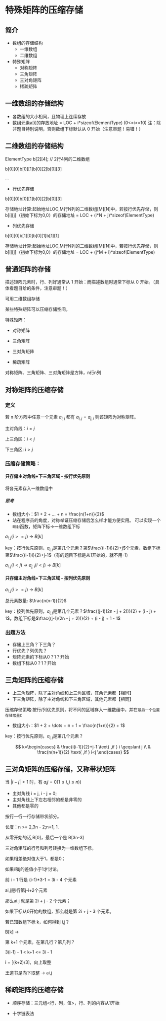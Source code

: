 # 特殊矩阵的压缩存储

## 简介
- 数组的存储结构
  - 一维数组
  - 二维数组
- 特殊矩阵
  - 对称矩阵
  - 三角矩阵
  - 三对角矩阵
  - 稀疏矩阵

## 一维数组的存储结构
- 各数组的大小相同，且物理上连续存放
- 数组元素a[i]的存放地址 = LOC + i*sizeof(ElementType) (0<=i<=10) 注：除非题目特别说明，否则数组下标默认从 0 开始（注意审题！易错！）

## 二维数组的存储结构
ElementType b[2][4]; // 2行4列的二维数组

b[0][0]b[0][1]b[0][2]b[0][3]

...

- 行优先存储

b[0][0]b[0][1]b[0][2]b[0][3]

存储地址计算:起始地址LOC,M行N列的二维数组[M][N]中，若按行优先存储，则b[i][j]（初始下标为0,0）的存储地址 = LOC + (i*N + j)*sizeof(ElementType)


- 列优先存储

b[0][0]b[1][0]b[0][1]b[1][1]

存储地址计算:起始地址LOC,M行N列的二维数组[M][N]中，若按行优先存储，则b[i][j]（初始下标为0,0）的存储地址 = LOC + (j*M + i)*sizeof(ElementType)

## 普通矩阵的存储
描述矩阵元素时，行、列好通常从 1 开始：而描述数组时通常下标从 0 开始。（具体看题目给的条件，注意审题！）

可用二维数组存储

某些特殊矩阵可以压缩存储空间。

特殊矩阵：

- 对称矩阵

- 三角矩阵

- 三对角矩阵

- 稀疏矩阵

对称矩阵、三角矩阵、三对角矩阵是方阵，n行n列


## 对称矩阵的压缩存储

### 定义

若 n 阶方阵中任意一个元素 $a_{i,j}$ 都有 $a_{i,j}=a_{j,i}$ 则该矩阵为对称矩阵。

主对角线：$i=j$

上三角区：$i<j$

下三角区: $i>j$

### 压缩存储策略：

#### 只存储主对角线+下三角区域 - 按行优先原则

将各元素存入一维数组中

##### 思考
- 数组大小：$1 + 2 + ... + n = \frac{n(1+n)}{2}$
- 站在程序员的角度，对称举证压缩存储后怎么样才能方便实用。
可以实现一个`映射`函数，矩阵下标->一维数组下标

$a_{i,j} (i>=j)$ -> $B[k]$

key：按行优先原则，$a_{i,j}$是第几个元素？第$\frac{(i-1)i}{2}+j$个元素，数组下标第$\frac{(i-1)i}{2}+j-1$（有的题目下标是从1开始的，就不用-1）

$a_{i,j}(i<j)$ -> $a_{j,i}(i<j)$ -> $B[k]$

#### 只存储主对角线+下三角区域 - 按列优先原则

$a_{i,j} (i>=j)$ -> $B[k]$

总元素数量: $\frac{n(n-1)}{2}$

key：按列优先原则，$a_{i,j}$是第几个元素？$\frac{(j-1)(2n - j + 2))}{2} + (i - j) + 1$，数组下标是$\frac{(j-1)(2n - j + 2))}{2} +  (i - j) + 1 - 1$

### 出题方法
- 存储上三角？下三角？
- 行优先？列优先？
- 矩阵元素的下标从0？1？开始
- 数组下标从0？1？开始


## 三角矩阵的压缩存储
- 上三角矩阵，除了主对角线和上三角区域，其余元素都【相同】
- 下三角矩阵，除了主对角线和下三角区域，其他元素都【相同】

压缩存储策略:按行/列优先原则，将不同的区域存入一维数组中，并在`最后一个位置存储常量C` 

- 数组大小：$1 + 2 + \dots + n + 1 = \frac{n(1+n)}{2} + 1$

key：按行优先原则，$a_{i,j}$是第几个元素？

$$
k=\begin{cases}
 & \frac{i(i-1)}{2}+j-1 \text{ ,if } i \geqslant j \\ 
 & \frac{n(n+1)}{2} \text{ ,if } i<j 
\end{cases}
$$

## 三对角矩阵的压缩存储，又称带状矩阵

当 $\left |i-j \right | > 1$ 时，有 $a_{i}{j} = 0 (1\leqslant i, j\leqslant n)$)

- 主对角线 i = j, i - j = 0;
- 主对角线上下左右相邻的都是非零的
- 其他都是零的

按行一行一行存储带状部分。

长度：n >= 2,3n - 2;n=1, 1.

从零开始的话,B[0]，最后一个是 B[3n-3]

三对角矩阵的行号和列号转换为一维数组下标。

如果相差绝对值大于1，都是0；

如果i和j的差值小于1才讨论。

前 i - 1 行是 (i-1)*3-1 = 3i - 4 个元素

ai,j是i行第j-i+2个元素

那么ai.j 就是第 2i + j - 2 个元素；

如果下标从0开始的数组，那么就是第 2i + j - 3 个元素。

若已知数组下标 k，如何得到 i,j？

B[k] ->

第 k+1 个元素，在第几行？第几列？

3(i-1) - 1 < k+1 <= 3i - 1

i = [(k+2)/3]，向上取整

王道书是向下取整
-> ai,j

## 稀疏矩阵的压缩存储

- 顺序存储：三元组<行，列，值>，行、列的内容从1开始

- 十字链表法
